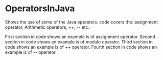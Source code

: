 # OperatorsInJava
Shows the use of some of the Java operators.  code covers the: assignment operator, Arithmetic operators, ++, -- etc. 

First section in code shows an example is of assignment operator. 
Second section in code shows an example is of modulo operator. 
Third section in code shows an example is of ++ operator. 
Fourth section in code shows an example is of -- operator. 

